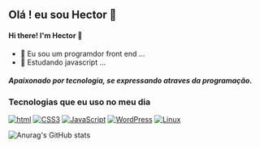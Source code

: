 ## Olá ! eu sou Hector  👋
#### Hi there! I'm Hector 👋

- 🔭 Eu sou um programdor front end ...
- 🌱 Estudando javascript ...

##### Apaixonado por tecnologia, se expressando atraves da programação.

### Tecnologias que eu uso no meu dia 

[![html](https://img.shields.io/badge/HTML-239120?style=for-the-badge&logo=html5&logoColor=white)]()
[![CSS3](https://img.shields.io/badge/CSS-239120?&style=for-the-badge&logo=css3&logoColor=white)]()
[![JavaScript](https://img.shields.io/badge/JavaScript-F7DF1E?style=for-the-badge&logo=javascript&logoColor=black)]()
[![WordPress](https://img.shields.io/badge/Wordpress-21759B?style=for-the-badge&logo=wordpress&logoColor=white)]()
[![Linux](https://img.shields.io/badge/Linux-FCC624?style=for-the-badge&logo=linux&logoColor=black)]()



![Anurag's GitHub stats](https://github-readme-stats.vercel.app/api?username=Hector1dev&show_icons=true&theme=dark)




